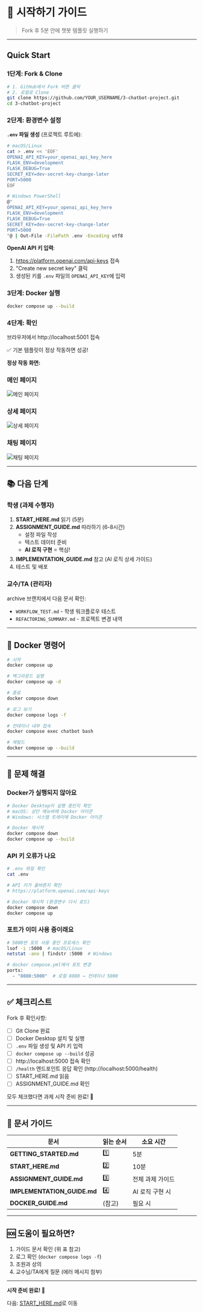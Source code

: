 # 🚀 시작하기 가이드

> Fork 후 5분 안에 챗봇 템플릿 실행하기

---

## Quick Start

### 1단계: Fork & Clone

```bash
# 1. GitHub에서 Fork 버튼 클릭
# 2. 로컬로 Clone
git clone https://github.com/YOUR_USERNAME/3-chatbot-project.git
cd 3-chatbot-project
```

### 2단계: 환경변수 설정

**`.env` 파일 생성** (프로젝트 루트에):

```bash
# macOS/Linux
cat > .env << 'EOF'
OPENAI_API_KEY=your_openai_api_key_here
FLASK_ENV=development
FLASK_DEBUG=True
SECRET_KEY=dev-secret-key-change-later
PORT=5000
EOF

# Windows PowerShell
@"
OPENAI_API_KEY=your_openai_api_key_here
FLASK_ENV=development
FLASK_DEBUG=True
SECRET_KEY=dev-secret-key-change-later
PORT=5000
"@ | Out-File -FilePath .env -Encoding utf8
```

**OpenAI API 키 입력**:

1. https://platform.openai.com/api-keys 접속
2. "Create new secret key" 클릭
3. 생성된 키를 `.env` 파일의 `OPENAI_API_KEY`에 입력

### 3단계: Docker 실행

```bash
docker compose up --build
```

### 4단계: 확인

브라우저에서 http://localhost:5001 접속

✅ 기본 템플릿이 정상 작동하면 성공!

**정상 작동 화면:**

### 메인 페이지

![메인 페이지](static/images/docs/screenshot-main.png)

### 상세 페이지

![상세 페이지](static/images/docs/screenshot-detail.png)

### 채팅 페이지

![채팅 페이지](static/images/docs/screenshot-chat.png)

---

## 📚 다음 단계

### 학생 (과제 수행자)

1. **START_HERE.md** 읽기 (5분)
2. **ASSIGNMENT_GUIDE.md** 따라하기 (6-8시간)
   - 설정 파일 작성
   - 텍스트 데이터 준비
   - **AI 로직 구현** ⭐ 핵심!
3. **IMPLEMENTATION_GUIDE.md** 참고 (AI 로직 상세 가이드)
4. 테스트 및 배포

### 교수/TA (관리자)

archive 브랜치에서 다음 문서 확인:

- `WORKFLOW_TEST.md` - 학생 워크플로우 테스트
- `REFACTORING_SUMMARY.md` - 프로젝트 변경 내역

---

## 🐳 Docker 명령어

```bash
# 시작
docker compose up

# 백그라운드 실행
docker compose up -d

# 종료
docker compose down

# 로그 보기
docker compose logs -f

# 컨테이너 내부 접속
docker compose exec chatbot bash

# 재빌드
docker compose up --build
```

---

## 🔧 문제 해결

### Docker가 실행되지 않아요

```bash
# Docker Desktop이 실행 중인지 확인
# macOS: 상단 메뉴바에 Docker 아이콘
# Windows: 시스템 트레이에 Docker 아이콘

# Docker 재시작
docker compose down
docker compose up --build
```

### API 키 오류가 나요

```bash
# .env 파일 확인
cat .env

# API 키가 올바른지 확인
# https://platform.openai.com/api-keys

# Docker 재시작 (환경변수 다시 로드)
docker compose down
docker compose up
```

### 포트가 이미 사용 중이래요

```bash
# 5000번 포트 사용 중인 프로세스 확인
lsof -i :5000  # macOS/Linux
netstat -ano | findstr :5000  # Windows

# docker compose.yml에서 포트 변경
ports:
  - "8080:5000"  # 로컬 8080 → 컨테이너 5000
```

---

## ✅ 체크리스트

Fork 후 확인사항:

- [ ] Git Clone 완료
- [ ] Docker Desktop 설치 및 실행
- [ ] `.env` 파일 생성 및 API 키 입력
- [ ] `docker compose up --build` 성공
- [ ] http://localhost:5000 접속 확인
- [ ] `/health` 엔드포인트 응답 확인 (http://localhost:5000/health)
- [ ] START_HERE.md 읽음
- [ ] ASSIGNMENT_GUIDE.md 확인

모두 체크했다면 과제 시작 준비 완료! 🎉

---

## 📖 문서 가이드

| 문서                        | 읽는 순서 | 소요 시간        |
| --------------------------- | --------- | ---------------- |
| **GETTING_STARTED.md**      | 1️⃣        | 5분              |
| **START_HERE.md**           | 2️⃣        | 10분             |
| **ASSIGNMENT_GUIDE.md**     | 3️⃣        | 전체 과제 가이드 |
| **IMPLEMENTATION_GUIDE.md** | 4️⃣        | AI 로직 구현 시  |
| **DOCKER_GUIDE.md**         | (참고)    | 필요 시          |

---

## 🆘 도움이 필요하면?

1. 가이드 문서 확인 (위 표 참고)
2. 로그 확인 (`docker compose logs -f`)
3. 조원과 상의
4. 교수님/TA에게 질문 (에러 메시지 첨부)

---

**시작 준비 완료! 🚀**

다음: [START_HERE.md](START_HERE.md)로 이동
